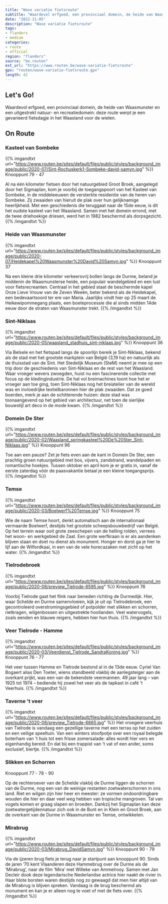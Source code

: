 ```yaml
---
title: "Wase variatie fietsroute"
subtitle: "Waardevol erfgoed, een provinciaal domein, de heide van Waasmunster en een uitgestrekt natuur- en recreatiedomein"
date: "2022-11-05"
description: "Wase variatie fietsroute"
tags:
- flanders
- medium
categories:
- route
- official
region: "flanders"
source: "be.routen"
ext_url: "https://www.routen.be/wase-variatie-fietsroute"
gpx: "routen/wase-variatie-fietsroute.gpx"
length: 42
---
```


## Let's Go!

Waardevol erfgoed, een provinciaal domein, de heide van Waasmunster en een uitgestrekt natuur- en recreatiedomein: deze route werpt je een gevarieerd fietsdagje in het Waasland voor de wielen.

## On Route

### Kasteel van Sombeke

{{% imgandtxt url="https://www.routen.be/sites/default/files/public/styles/background_image/public/2020-07/Sint-Rochuskerk1-Sombeke-david-samyn.jpg" %}}
Knooppunt 79 - 47

Al na één kilometer fietsen door het natuurgebied Groot Broek, aangelegd door het Sigmaplan, kom je voorbij de toegangspoort van het Kasteel van Sombeke, in de middeleeuwen de versterkte residentie van de heren van Sombeke. Zij zwaaiden van hieruit de plak over hun gelijknamige heerlijkheid. Met een geschiedenis die teruggaat naar de 15de eeuw, is dit het oudste kasteel van het Waasland. Samen met het domein errond, met de twee driehoekige driesen, werd het in 1982 beschermd als dorpsgezicht.
{{% /imgandtxt %}}

### Heide van Waasmunster

{{% imgandtxt url="https://www.routen.be/sites/default/files/public/styles/background_image/public/2020-07/Heidekapel%20Waasmunster%20David%20Samyn.jpg" %}}
Knooppunt 37

Na een kleine drie kilometer verkeersvrij bollen langs de Durme, beland je middenin de Waasmunsterse heide, een populair wandelgebied en een lust voor fietsrecreanten. Centraal in het gebied staat de beschermde kapel Onze Lieve Vrouw van de Zeven Weeën, beter bekend als de Heidekapel, een bedevaartsoord ter ere van Maria. Jaarlijks vindt hier op 25 maart de Heikewipommegang plaats, een boeteprocessie die al sinds midden 14de eeuw door de straten van Waasmunster trekt.
{{% /imgandtxt %}}

### Sint-Niklaas

{{% imgandtxt url="https://www.routen.be/sites/default/files/public/styles/background_image/public/2020-05/waasland_stadhuis_sint-niklaas.jpg" %}}
Knooppunt 36

Via Belsele en het fietspad langs de spoorlijn bereik je Sint-Niklaas, bekend als de stad met het grootste markplein van België (3,19 ha) en natuurlijk als de thuisstad van de Sint. Het Stedelijk Museum (SteM) neemt je mee op een trip door de geschiedenis van Sint-Niklaas en de rest van het Waasland. Waar vroeger wevers zwoegden, huist nu een fascinerende collectie met focus op de kledingindustrie. De hal vol breimachines toont hoe het er vroeger aan toe ging, toen Sint-Niklaas nog het breiatelier van de wereld was en invloedrijke textielbaronnen hier de plak zwaaiden. Dat ze goed boerden, merk je aan de schitterende huizen: deze stad was toonaangevend op het gebied van architectuur, net toen de sierlijke bouwstijl art deco in de mode kwam.
{{% /imgandtxt %}}

### Domein De Ster

{{% imgandtxt url="https://www.routen.be/sites/default/files/public/styles/background_image/public/2020-02/Waasland_springkasteel%20De%20Ster_Sint-Niklaas.jpg" %}}
Knooppunt 96

Toe aan een pauze? Zet je fiets even aan de kant in Domein De Ster, een prachtig groen natuurgebied met bos, vijvers, zandstrand, wandelpaden en romantische hoekjes. Tussen oktober en april kom je er gratis in, vanaf de eerste zaterdag vóór de paasvakantie betaal je een kleine toegangsprijs.
{{% /imgandtxt %}}

### Temse

{{% imgandtxt url="https://www.routen.be/sites/default/files/public/styles/background_image/public/2020-03/Boelwerf%20Temse.jpg" %}}
Knooppunt 75

Wie de naam Temse hoort, denkt automatisch aan de internationaal vermaarde Boelwerf, destijds het grootste scheepsbouwbedrijf van België. Op het terrein waar ooit grote zeeschepen van de helling rolden, verrees het woon- en werkgebied de Zaat. Een grote werfkraan is er als aandenken blijven staan en doet nu dienst als monument. Honger en dorst ga je hier te lijf aan de Wilfordkaai, in een van de vele horecazaken met zicht op het water.
{{% /imgandtxt %}}

### Tielrodebroek

{{% imgandtxt url="https://www.routen.be/sites/default/files/public/styles/background_image/public/2020-06/preview_Tielrode-6595.jpg" %}}
Knooppunt 76

Voorbij Tielrode gaat het flink naar beneden richting de Durmedijk. Hier, waar Schelde en Durme samenvloeien, kijk je uit op Tielrodebroek, een gecontroleerd overstromingsgebied of potpolder met slikken en schorren, rietkragen, wilgenbossen en uitgestrekte hooilanden. Veel watervogels, zoals eenden en blauwe reigers, hebben hier hun thuis.
{{% /imgandtxt %}}

### Veer Tielrode - Hamme

{{% imgandtxt url="https://www.routen.be/sites/default/files/public/styles/background_image/public/2020-03/Veerdienst_Tielrode_SandraKoning.jpg" %}}
Knooppunt 76 - 77

Het veer tussen Hamme en Tielrode bestond al in de 13de eeuw. Cyriel Van Bogaert alias Den Toeter, wiens standbeeld vlakbij de aanlegsteiger aan de overkant prijkt, was een van de bekendste veermannen. 49 jaar lang – van 1925 tot 1974 – bediende hij zowel het veer als de tapkast in café ’t Veerhuis.
{{% /imgandtxt %}}

### Taverne 't veer

{{% imgandtxt url="https://www.routen.be/sites/default/files/public/styles/background_image/public/2020-06/preview_Tielrode-6665.jpg" %}}
Het vroegere veerhuis van Tielrode is vandaag een gezellige taverne met een terras op het zuiden en een veilige speeltuin. Van een winters stoofpotje over een royaal belegde boterham van ’t huis tot een frisse zomersalade: alles wordt hier vers en eigenhandig bereid. En dat bij een trappist van ’t vat of een ander, soms exclusief, biertje.
{{% /imgandtxt %}}

### Slikken en Schorren

Knooppunt 77 - 78 - 90

Op de rechteroever van de Schelde vlakbij de Durme liggen de schorren van de Durme, nog een van de weinige restanten zoetwaterschorren in ons land. Riet en wilgen zijn hier heer en meester: ze vormen ondoordringbare wouden die hier en daar veel weg hebben van tropische mangroven. Tal van vogels komen er graag slapen en broeden. Dankzij het Sigmaplan kan deze zoetwatergetijdennatuur zich ook in de Bunt en in Klein en Groot Broek, aan de overkant van de Durme in Waasmunster en Temse, ontwikkelen.

### Mirabrug

{{% imgandtxt url="https://www.routen.be/sites/default/files/public/styles/background_image/public/2020-03/Mirabrug_DavidSamyn.jpg" %}}
Knooppunt 90 - 79

Via de ijzeren brug fiets je terug naar je startpunt aan knooppunt 90. Sinds de jaren ’70 kent Vlaanderen deze Hammebrug over de Durme als de ‘Mirabrug’, naar de film ‘Mira’ met Willeke van Ammelrooy. Samen met Jan Decleir dook deze legendarische Nederlandse actrice hier naakt de rivier in. Haar blote borsten waren destijds nog zo gewaagd dat men hier altijd van de Mirabrug is blijven spreken. Vandaag is de brug beschermd als monument en kan je er alleen nog te voet of met de fiets over.
{{% /imgandtxt %}}


